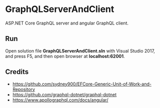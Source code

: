 # GraphQLServerAndClient

ASP.NET Core GraphQL server and angular GraphQL client. 

## Run
Open solution file **GraphQLServerAndClient.sln** with Visual Studio 2017, and press F5, and then open browser at **localhost:62001**. 

## Credits
* https://github.com/sydney900/EFCore-Generic-Unit-of-Work-and-Repository
* https://github.com/graphql-dotnet/graphql-dotnet
* https://www.apollographql.com/docs/angular/
